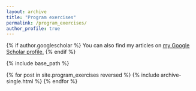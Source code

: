 ```yaml
---
layout: archive
title: "Program exercises"
permalink: /program_exercises/
author_profile: true
---
```


{% if author.googlescholar %}
  You can also find my articles on <u><a href="{{author.googlescholar}}">my Google Scholar profile</a>.</u>
{% endif %}

{% include base_path %}

{% for post in site.program_exercises reversed %}
  {% include archive-single.html %}
{% endfor %}

